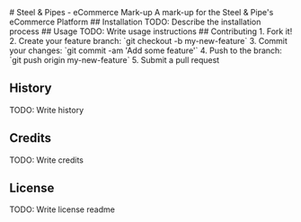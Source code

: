 <snippet>
  <content>
# Steel & Pipes - eCommerce Mark-up
A mark-up for the Steel & Pipe's eCommerce Platform
## Installation
TODO: Describe the installation process
## Usage
TODO: Write usage instructions
## Contributing
1. Fork it!
2. Create your feature branch: `git checkout -b my-new-feature`
3. Commit your changes: `git commit -am 'Add some feature'`
4. Push to the branch: `git push origin my-new-feature`
5. Submit a pull request

## History
TODO: Write history
## Credits
TODO: Write credits
## License
TODO: Write license
</content>
  <tabTrigger>readme</tabTrigger>
</snippet>
